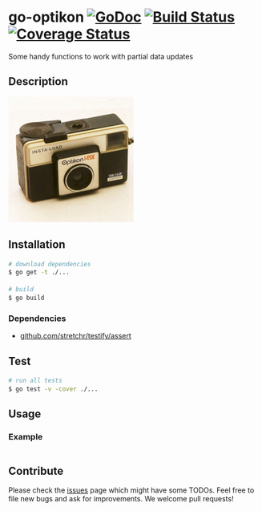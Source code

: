 # go-optikon [![GoDoc][godoc image]][godoc] [![Build Status][travis image]][travis] [![Coverage Status][coveralls image]][coveralls]

Some handy functions to work with partial data updates

## Description

![Optikon Image][image]

## Installation

```bash
# download dependencies
$ go get -t ./...

# build
$ go build

```

### Dependencies
* [github.com/stretchr/testify/assert](https://github.com/stretchr/testify/assert)


## Test

```bash
# run all tests
$ go test -v -cover ./...
```

## Usage

### Example

```go
```

## Contribute

Please check the [issues][issues] page which might have some TODOs.
Feel free to file new bugs and ask for improvements. We welcome pull requests!


[godoc]: https://godoc.org/github.com/rounds/go-optikon
[godoc image]: https://godoc.org/github.com/rounds/go-optikon?status.svg
[travis image]: https://travis-ci.org/rounds/go-optikon.svg
[travis]: https://travis-ci.org/rounds/go-optikon
[coveralls image]: https://coveralls.io/repos/rounds/go-optikon/badge.svg
[coveralls]: https://coveralls.io/r/rounds/go-optikon
[rounds]: http://rounds.com/
[image]: optikon-i45x.jpeg
[blog post]: http://rounds.com/blog/collecting-user-data-and-usage/
[gvm]: https://github.com/moovweb/gvm
[issues]: https://github.com/rounds/go-optikon/issues
